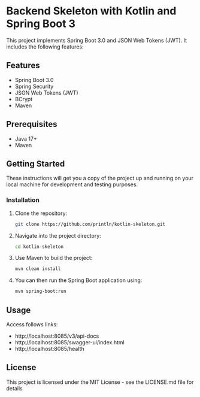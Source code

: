 # Backend Skeleton with Kotlin and Spring Boot 3

This project implements Spring Boot 3.0 and JSON Web Tokens (JWT). 
It includes the following features:

## Features

* Spring Boot 3.0
* Spring Security
* JSON Web Tokens (JWT)
* BCrypt
* Maven

## Prerequisites

- Java 17+
- Maven

## Getting Started

These instructions will get you a copy of the project up and running on your local machine for development and testing purposes.

### Installation

1. Clone the repository:
    ```bash
    git clone https://github.com/println/kotlin-skeleton.git
    ```
1. Navigate into the project directory:
    ```bash
    cd kotlin-skeleton
    ```
1. Use Maven to build the project:
    ```bash
    mvn clean install
    ```
1. You can then run the Spring Boot application using:
    ```bash
    mvn spring-boot:run
    ```

## Usage
Access follows links:

- http://localhost:8085/v3/api-docs
- http://localhost:8085/swagger-ui/index.html
- http://localhost:8085/health

## License

This project is licensed under the MIT License - see the LICENSE.md file for details